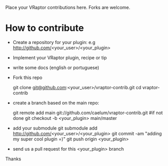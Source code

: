 Place your VRaptor contributions here.
Forks are welcome.

How to contribute
=================

- Create a repository for your plugin: e.g http://github.com/<your_user>/<your_plugin>
- Implement your VRaptor plugin, recipe or tip
- write some docs (english or portuguese)
- Fork this repo

   git clone git@github.com:<your_user>/vraptor-contrib.git
   cd vraptor-contrib

- create a branch based on the main repo:

   git remote add main git://github.com/caelum/vraptor-contrib.git #if not done
   git checkout -b <your_plugin> main/master

- add your submodule
   git submodule add http://github.com/<your_user>/<your_plugin> 
   git commit -am "adding my super cool plugin =)"
   git push origin <your_plugin>

- send us a pull request for this <your_plugin> branch

Thanks

